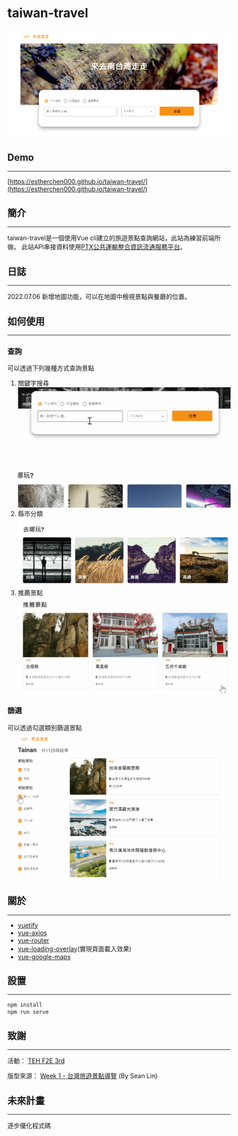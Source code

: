 # taiwan-travel

![Banner圖](/src/assets/readme_banner.png)

## Demo

---

[https://estherchen000.github.io/taiwan-travel/](https://estherchen000.github.io/taiwan-travel/)

## 簡介

---

taiwan-travel是一個使用Vue cli建立的旅遊景點查詢網站，此站為練習前端所做。
此站API串接資料使用[PTX公共運輸整合資訊流通服務平台](https://ptx.transportdata.tw/PTX/)。

## 日誌

---

2022.07.06 新增地圖功能，可以在地圖中檢視景點與餐廳的位置。

## 如何使用

---

### 查詢

可以透過下列幾種方式查詢景點

1. 關鍵字搜尋
![關鍵字搜尋](/src/assets/directions_01.gif)
2. 縣市分類
![縣市分類](/src/assets/directions_02.gif)
3. 推薦景點
![推薦景點](/src/assets/directions_03.gif)

### 篩選

可以透過勾選類別篩選景點
![篩選景點](/src/assets/directions_04.gif)

## 關於

---

- [vuetify](https://vuetifyjs.com/zh-Hans/)
- [vue-axios](https://github.com/imcvampire/vue-axios#readme)
- [vue-router](https://router.vuejs.org/)
- [vue-loading-overlay](https://github.com/ankurk91/vue-loading-overlay)(實現頁面載入效果)
- [vue-google-maps](https://github.com/xkjyeah/vue-google-maps#readme)

## 設置

---

```shall
npm install
npm run serve
```

## 致謝

---

活動：
[TEH F2E 3rd](https://2021.thef2e.com/)

版型來源：
[Week 1 - 台灣旅遊景點導覽](https://2021.thef2e.com/users/6296432819610583624/) (By Sean Lin)

## 未來計畫

---

逐步優化程式碼
